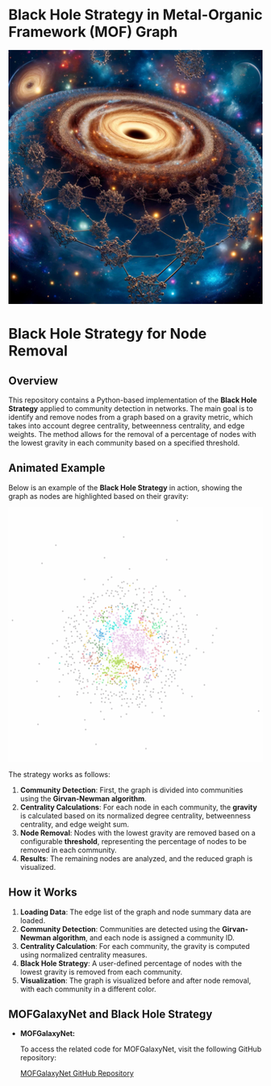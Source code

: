 # Black Hole Strategy in Metal-Organic Framework (MOF) Graph

<p align="center">
    <img src="BH.jpg" alt="Black Hole Strategy in Metal-Organic Framework (MOF) Graph based on MOFGalaxyNet" width="600">
</p>


# Black Hole Strategy for Node Removal

## Overview
This repository contains a Python-based implementation of the **Black Hole Strategy** applied to community detection in networks. The main goal is to identify and remove nodes from a graph based on a gravity metric, which takes into account degree centrality, betweenness centrality, and edge weights. The method allows for the removal of a percentage of nodes with the lowest gravity in each community based on a specified threshold.

## Animated Example
Below is an example of the **Black Hole Strategy** in action, showing the graph as nodes are highlighted based on their gravity:

![Black Hole Strategy in Action](BH_Animated.gif)

The strategy works as follows:

1. **Community Detection**: First, the graph is divided into communities using the **Girvan-Newman algorithm**.
2. **Centrality Calculations**: For each node in each community, the **gravity** is calculated based on its normalized degree centrality, betweenness centrality, and edge weight sum.
3. **Node Removal**: Nodes with the lowest gravity are removed based on a configurable **threshold**, representing the percentage of nodes to be removed in each community.
4. **Results**: The remaining nodes are analyzed, and the reduced graph is visualized.

## How it Works

1. **Loading Data**: The edge list of the graph and node summary data are loaded.
2. **Community Detection**: Communities are detected using the **Girvan-Newman algorithm**, and each node is assigned a community ID.
3. **Centrality Calculation**: For each community, the gravity is computed using normalized centrality measures.
4. **Black Hole Strategy**: A user-defined percentage of nodes with the lowest gravity is removed from each community.
5. **Visualization**: The graph is visualized before and after node removal, with each community in a different color.


## MOFGalaxyNet and Black Hole Strategy
- **MOFGalaxyNet:**
    <p>To access the related code for MOFGalaxyNet, visit the following GitHub repository:</p>
    <a href="https://github.com/MehrdadJalali-KIT/MOFGalaxyNet">MOFGalaxyNet GitHub Repository</a>



